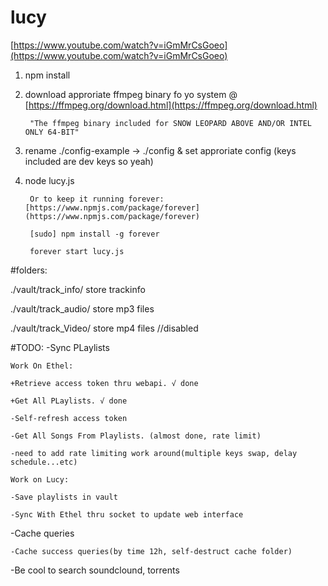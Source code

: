 # lucy 

[https://www.youtube.com/watch?v=iGmMrCsGoeo](https://www.youtube.com/watch?v=iGmMrCsGoeo)
1. npm install

2. download approriate ffmpeg binary fo yo system @ [https://ffmpeg.org/download.html](https://ffmpeg.org/download.html)
		
		"The ffmpeg binary included for SNOW LEOPARD ABOVE AND/OR INTEL ONLY 64-BIT"

3. rename ./config-example -> ./config & set approriate config (keys included are dev keys so yeah)

4. node lucy.js

		Or to keep it running forever:[https://www.npmjs.com/package/forever](https://www.npmjs.com/package/forever)
		
		[sudo] npm install -g forever
		
		forever start lucy.js


#folders:

./vault/track_info/  store trackinfo

./vault/track_audio/ store mp3 files

./vault/track_Video/ store mp4 files //disabled

#TODO:
-Sync PLaylists

	Work On Ethel:

	+Retrieve access token thru webapi. √ done

	+Get All PLaylists. √ done 

	-Self-refresh access token

	-Get All Songs From Playlists. (almost done, rate limit)

	-need to add rate limiting work around(multiple keys swap, delay schedule...etc)

	Work on Lucy:

	-Save playlists in vault

	-Sync With Ethel thru socket to update web interface

-Cache queries

	-Cache success queries(by time 12h, self-destruct cache folder)
	
-Be cool to search soundclound, torrents

	
